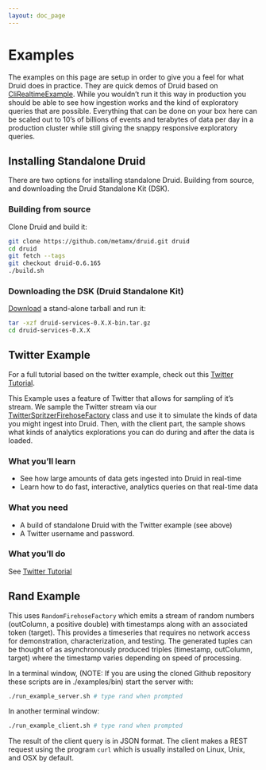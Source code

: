 ```yaml
---
layout: doc_page
---
```

Examples
========

The examples on this page are setup in order to give you a feel for what Druid does in practice. They are quick demos of Druid based on [CliRealtimeExample](https://github.com/metamx/druid/blob/master/services/src/main/java/io/druid/cli/CliRealtimeExample.java). While you wouldn’t run it this way in production you should be able to see how ingestion works and the kind of exploratory queries that are possible. Everything that can be done on your box here can be scaled out to 10’s of billions of events and terabytes of data per day in a production cluster while still giving the snappy responsive exploratory queries.

Installing Standalone Druid
---------------------------

There are two options for installing standalone Druid. Building from source, and downloading the Druid Standalone Kit (DSK).

### Building from source

Clone Druid and build it:

``` bash
git clone https://github.com/metamx/druid.git druid
cd druid
git fetch --tags
git checkout druid-0.6.165
./build.sh
```

### Downloading the DSK (Druid Standalone Kit)

[Download](http://static.druid.io/artifacts/releases/druid-services-0.6.165-bin.tar.gz) a stand-alone tarball and run it:

``` bash
tar -xzf druid-services-0.X.X-bin.tar.gz
cd druid-services-0.X.X
```

Twitter Example
---------------

For a full tutorial based on the twitter example, check out this [Twitter Tutorial](Twitter-Tutorial.html).

This Example uses a feature of Twitter that allows for sampling of it’s stream. We sample the Twitter stream via our [TwitterSpritzerFirehoseFactory](https://github.com/metamx/druid/blob/master/examples/src/main/java/druid/examples/twitter/TwitterSpritzerFirehoseFactory.java) class and use it to simulate the kinds of data you might ingest into Druid. Then, with the client part, the sample shows what kinds of analytics explorations you can do during and after the data is loaded.

### What you’ll learn
* See how large amounts of data gets ingested into Druid in real-time
* Learn how to do fast, interactive, analytics queries on that real-time data

### What you need
* A build of standalone Druid with the Twitter example (see above)
* A Twitter username and password.

### What you’ll do

See [Twitter Tutorial](Twitter-Tutorial.html)

Rand Example
------------

This uses `RandomFirehoseFactory` which emits a stream of random numbers (outColumn, a positive double) with timestamps along with an associated token (target). This provides a timeseries that requires no network access for demonstration, characterization, and testing. The generated tuples can be thought of as asynchronously produced triples (timestamp, outColumn, target) where the timestamp varies depending on speed of processing.

In a terminal window, (NOTE: If you are using the cloned Github repository these scripts are in ./examples/bin) start the server with:

``` bash
./run_example_server.sh # type rand when prompted
```

In another terminal window:

``` bash
./run_example_client.sh # type rand when prompted
```

The result of the client query is in JSON format. The client makes a REST request using the program `curl` which is usually installed on Linux, Unix, and OSX by default.
